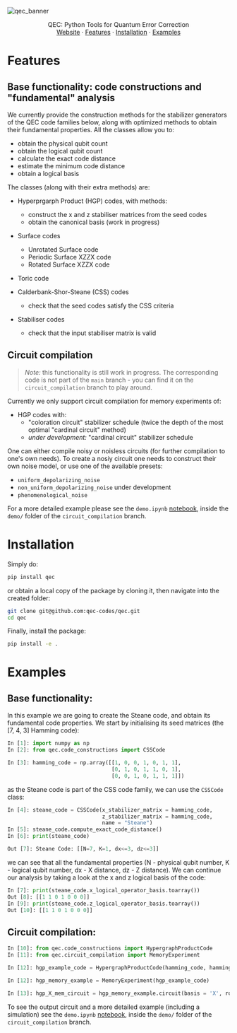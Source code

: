 ![qec_banner](https://github.com/user-attachments/assets/25dcf89f-d0df-4eb7-a57a-9df09827eb76)

  <p align="center">
    QEC: Python Tools for Quantum Error Correction
    <br />
    <a href="https://qec.codes/">Website</a>
    ·
    <a href="#features">Features</a>
    ·
    <a href="#installation">Installation</a>
    ·
    <a href="#examples">Examples</a>
  </p>
</p>

# Features

## Base functionality: code constructions and "fundamental" analysis
We currently provide the construction methods for the stabilizer generators of the QEC code families below, along with optimized methods to obtain their fundamental properties. All the classes allow you to:

- obtain the physical qubit count
- obtain the logical qubit count
- calculate the exact code distance
- estimate the minimum code distance
- obtain a logical basis

The classes (along with their extra methods) are:

- Hyperprgarph Product (HGP) codes, with methods:
  - construct the x and z stabiliser matrices from the seed codes
  - obtain the canonical basis (work in progress)
 
- Surface codes
  - Unrotated Surface code
  - Periodic Surface XZZX code
  - Rotated Surface XZZX code
 
- Toric code
    
- Calderbank-Shor-Steane (CSS) codes
  - check that the seed codes satisfy the CSS criteria
    
- Stabiliser codes
  - check that the input stabiliser matrix is valid

## Circuit compilation 

>
> _Note:_ this functionality is still work in progress. The corresponding code is not part of the `main` branch - you can find it on the `circuit_compilation` branch to play around.  
>

Currently we only support circuit compilation for memory experiments of:

- HGP codes with:
  - "coloration circuit" stabilizer schedule (twice the depth of the most optimal "cardinal circuit" method)
  - _under development:_ "cardinal circuit" stabilizer schedule

One can either compile noisy or noisless circuits (for further compilation to one's own needs). To create a nosiy circuit one needs to construct their own noise model, or use one of the available presets:
- `uniform_depolarizing_noise` 
- `non_uniform_depolarizing_noise` under development 
- `phenomenological_noise` 

For a more detailed example please see the `demo.ipynb` [notebook](https://github.com/qec-codes/qec/blob/circuit_compilation/demo/demo.ipynb), inside the `demo/` folder of the `circuit_compilation` branch.

# Installation 

Simply do:
```bash
pip install qec
```

or obtain a local copy of the package by cloning it, then navigate into the created folder: 

```bash
git clone git@github.com:qec-codes/qec.git
cd qec
```

Finally, install the package:

```bash
pip install -e .
```

# Examples

## Base functionality:

In this example we are going to create the Steane code, and obtain its fundamental code properties. We start by initialising its seed matrices (the [7, 4, 3] Hamming code):
```python
In [1]: import numpy as np
In [2]: from qec.code_constructions import CSSCode

In [3]: hamming_code = np.array([[1, 0, 0, 1, 0, 1, 1],
                                 [0, 1, 0, 1, 1, 0, 1],
                                 [0, 0, 1, 0, 1, 1, 1]])
```
as the Steane code is part of the CSS code family, we can use the `CSSCode` class:

```python
In [4]: steane_code = CSSCode(x_stabilizer_matrix = hamming_code,
                              z_stabilizer_matrix = hamming_code,
                              name = "Steane")
In [5]: steane_code.compute_exact_code_distance()
In [6]: print(steane_code)

Out [7]: Steane Code: [[N=7, K=1, dx<=3, dz<=3]]
```

we can see that all the fundamental properties (N - physical qubit number, K - logical qubit number, dx - X distance, dz - Z distance). We can continue our analysis by taking a look at the x and z logical basis of the code: 

```python
In [7]: print(steane_code.x_logical_operator_basis.toarray())
Out [8]: [[1 1 0 1 0 0 0]]
In [9]: print(steane_code.z_logical_operator_basis.toarray())
Out [10]: [[1 1 0 1 0 0 0]]
```

## Circuit compilation:

```python
In [10]: from qec.code_constructions import HypergraphProductCode
In [11]: from qec.circuit_compilation import MemoryExperiment

In [12]: hgp_example_code = HypergraphProductCode(hamming_code, hamming_code)

In [12]: hgp_memory_example = MemoryExperiment(hgp_example_code)

In [13]: hgp_X_mem_circuit = hgp_memory_example.circuit(basis = 'X', rounds = 1, noise = False)
```

To see the output circuit and a more detailed example (including a simulation) see the `demo.ipynb` [notebook](https://github.com/qec-codes/qec/blob/circuit_compilation/demo/demo.ipynb), inside the `demo/` folder of the `circuit_compilation` branch.

                              





